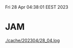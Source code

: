 Fri 28 Apr 04:38:01 EEST 2023
# JAM
<a href='./cache/202304/28_04.log'>./cache/202304/28_04.log</a>
